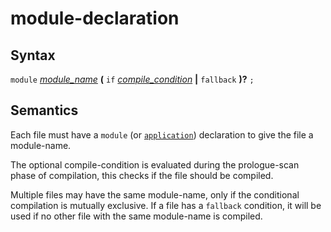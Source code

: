 # module-declaration

## Syntax

`module` [_module_name_](module_name.md)
__(__ `if` [_compile_condition_](compile_condition.md) __|__ `fallback` __)?__ `;`

## Semantics

Each file must have a `module` (or [`application`](application_declaration.md))
declaration to give the file a module-name.

The optional compile-condition is evaluated during the prologue-scan phase of compilation,
this checks if the file should be compiled.

Multiple files may have the same module-name, only if the conditional compilation is
mutually exclusive. If a file has a `fallback` condition, it will be used if no other
file with the same module-name is compiled.
